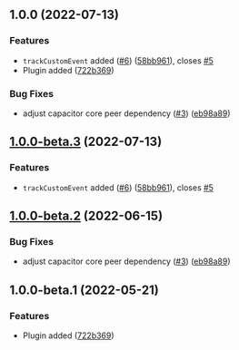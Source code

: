 ## 1.0.0 (2022-07-13)


### Features

* `trackCustomEvent` added ([#6](https://github.com/EinfachHans/capacitor-emarsys-sdk/issues/6)) ([58bb961](https://github.com/EinfachHans/capacitor-emarsys-sdk/commit/58bb9614fb42557033367085189e2353c3c5055f)), closes [#5](https://github.com/EinfachHans/capacitor-emarsys-sdk/issues/5)
* Plugin added ([722b369](https://github.com/EinfachHans/capacitor-emarsys-sdk/commit/722b3696fcacc083cf580ad5f1f91a5c62f32739))


### Bug Fixes

* adjust capacitor core peer dependency ([#3](https://github.com/EinfachHans/capacitor-emarsys-sdk/issues/3)) ([eb98a89](https://github.com/EinfachHans/capacitor-emarsys-sdk/commit/eb98a8931a193c1b393a73c7727e0dbcd89008dd))

## [1.0.0-beta.3](https://github.com/EinfachHans/capacitor-emarsys-sdk/compare/V1.0.0-beta.2...V1.0.0-beta.3) (2022-07-13)


### Features

* `trackCustomEvent` added ([#6](https://github.com/EinfachHans/capacitor-emarsys-sdk/issues/6)) ([58bb961](https://github.com/EinfachHans/capacitor-emarsys-sdk/commit/58bb9614fb42557033367085189e2353c3c5055f)), closes [#5](https://github.com/EinfachHans/capacitor-emarsys-sdk/issues/5)

## [1.0.0-beta.2](https://github.com/EinfachHans/capacitor-emarsys-sdk/compare/V1.0.0-beta.1...V1.0.0-beta.2) (2022-06-15)


### Bug Fixes

* adjust capacitor core peer dependency ([#3](https://github.com/EinfachHans/capacitor-emarsys-sdk/issues/3)) ([eb98a89](https://github.com/EinfachHans/capacitor-emarsys-sdk/commit/eb98a8931a193c1b393a73c7727e0dbcd89008dd))

## 1.0.0-beta.1 (2022-05-21)


### Features

* Plugin added ([722b369](https://github.com/EinfachHans/capacitor-emarsys-sdk/commit/722b3696fcacc083cf580ad5f1f91a5c62f32739))
